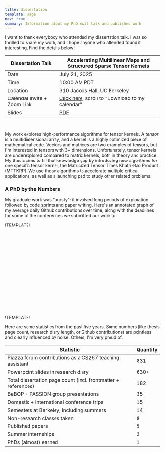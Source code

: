 ```yaml
---
title: dissertation 
template: page 
nav: true 
summary: Information about my PhD exit talk and published work
---
```

I want to thank everybody who attended my dissertation talk. I was
so thrilled to share my work, and I hope anyone who attended found it
interesting. Find the details below!

| Dissertation Talk | Accelerating Multilinear Maps and Structured Sparse Tensor Kernels               |
|-----------------------------|----------------------------------------------------------------------------------|
| Date                        | July 21, 2025                                                                    |
| Time                        | 10:00 AM PDT                                                                     |
| Location                    | 310 Jacobs Hall, UC Berkeley |
| Calendar Invite + Zoom Link | [Click here](https://events.berkeley.edu/events/event/300838-dissertation-talk-accelerating-multilinear-maps#), scroll to "Download to my calendar" |
| Slides                      | [PDF]({static}/pdf/2025/bharadwaj_dissertation_slides.pdf)                          |

</br>


My work explores high-performance algorithms for tensor kernels. 
A *tensor* is a multidimensional array, and a kernel is
a highly optimized piece of mathematical code. Vectors and matrices
are two examples of tensors, but I'm interested in tensors with 3+ 
dimensions. Unfortunately, tensor kernels are underexplored
compared to matrix kernels, both in theory and practice.
My thesis aims to fill that knowledge gap by introducing new
algorithms for one specific tensor kernel, the Matricized
Tensor Times Khatri-Rao Product (MTTKRP). We use
those algorithms to accelerate multiple critical 
applications, as well as a launching pad to study other related problems.

### A PhD by the Numbers
My graduate work was "bursty": it involved long periods of exploration followed by code sprints and paper writing. 
Here's an annotated graph of my average daily Github contributions over time, along with the deadlines for some of the conferences
we submitted our work to: 

!TEMPLATE!
<div class="chartjs" style="aspect-ratio: 2">
  <canvas id="github_contributions"></canvas>

  <script src="https://cdn.jsdelivr.net/npm/chart.js"></script>
  <script src="https://cdn.jsdelivr.net/npm/moment@2.27.0"></script>
  <script src="https://cdn.jsdelivr.net/npm/chartjs-adapter-moment@0.1.1"></script>

  <script>
    function cssvar(name) {
      return getComputedStyle(document.documentElement).getPropertyValue(name);
    }

    const verticalLinePlugin = {
      getLinePosition: function (chart, pointIndex) {
          const meta = chart.getDatasetMeta(0); // first dataset is used to discover X coordinate of a point
          const data = meta.data;
          return data[pointIndex].x;
      },

      renderVerticalLine: function (chartInstance, pointIndex, label) {
          const lineLeftOffset = this.getLinePosition(chartInstance, pointIndex);
          const scale = chartInstance.scales.y;
          const context = chartInstance.ctx;
          // render vertical line
          context.beginPath();
          context.strokeStyle = '#ff0000';
          context.moveTo(lineLeftOffset, scale.top);
          context.lineTo(lineLeftOffset, scale.bottom);
          context.stroke();

          // write label
          context.fillStyle = "#ff0000";
          context.textAlign = 'center';
          context.fillText(label, lineLeftOffset, (scale.bottom - scale.top) / 9 + scale.top);
      },

      beforeDatasetsDraw: function (chart, easing) {
          if(chart.config._config.lineAtIndex)
              chart.config._config.lineAtIndex.forEach(pointIndex => this.renderVerticalLine(chart, pointIndex[0], pointIndex[1]));
      }
    };

    const ctx = document.getElementById('github_contributions');

    function Get(yourUrl){
      var Httpreq = new XMLHttpRequest(); // a new request
      Httpreq.open("GET",yourUrl,false);
      Httpreq.send(null);
      return Httpreq.responseText;          
    }

    var gh_json = JSON.parse(Get("{{ 'json/phd_github_activity.json' | relative_url}}"));

    const data = {
      datasets: [{  
        label: '28-Day Moving Average GH Daily Contributions',
        backgroundColor: null, 
        borderColor: null,
        borderWidth: 0.8, 
        color: null, 
        fill: false,
        data: gh_json['data'],
        pointRadius: 0,
        tension: 0.1
      }]
    };

    const config = {
      type: 'line',
      data: data,
      lineAtIndex: gh_json['milestones'],
      plugins: [verticalLinePlugin],
      options: {
        plugins: {
          legend: {
            labels: {color: null}
          }
        },
        scales: {
          x: {
            type: 'time',
            time: {
              // Luxon format string
              tooltipFormat: 'DD T'
            },
            title: {
              display: true,
              text: 'Date'
            },
            ticks: {color: null},
            grid: {color: null}
          },
          y: {
            title: {
              display: true,
              text: 'Avg. Daily Contributions'
            },
            ticks: {color: null},
            grid: {color: null}
          }
        },
      },
    };

    function modifyChartColors(config, data) {
      let globalTextColor = cssvar('--global-text-color');
      let chartGridColor = cssvar('--chart-grid-color');

      global_color_fields = [
        config.options.scales.x.ticks,
        config.options.scales.y.ticks,
        config.options.scales.x.title,
        config.options.scales.y.title,
        config.options.plugins.legend.labels
      ]

      grey_fields = [
        config.options.scales.x.grid,
        config.options.scales.y.grid,
      ]

      data.datasets.forEach((dataset) => {
        dataset.backgroundColor = cssvar('--global-theme-color'); 
        dataset.borderColor = cssvar('--global-theme-color'); 
      });

      global_color_fields.forEach((field) => {
        field.color = globalTextColor;
      });

      grey_fields.forEach((field) => {
        field.color = chartGridColor; 
      });
    }

    modifyChartColors(config, config.data);
    let chart = new Chart(ctx, config);

    chart.canvas.parentNode.refreshChart = function() {
      modifyChartColors(chart.config, chart.data);
      chart.update(); 
    } 
  </script>
  </div>
</br>
!TEMPLATE!

Here are some statistics from the past five years. 
Some numbers (like thesis page count, research diary length, or 
Github contributions) are pointless and clearly influenced 
by noise. Others, I'm very proud of. 

| Statistic | Quantity |
| -------- | --------------- |
| Piazza forum contributions as a CS267 teaching assistant | 831 |
| Powerpoint slides in research diary | 630+ |
| Total dissertation page count (incl. frontmatter + references) | 182 |
| BeBOP + PASSION group presentations | 35 |
| Domestic + international conference trips | 15 |
| Semesters at Berkeley, including summers | 14 |
| Non-research classes taken | 8 |
| Published papers | 5 |
| Summer internships | 2 |
| PhDs (almost) earned | 1 |
</br>